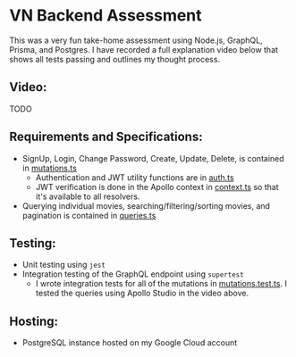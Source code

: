 # VN Backend Assessment

This was a very fun take-home assessment using Node.js, GraphQL, Prisma, and Postgres. I have recorded a full explanation video below that shows all tests passing and outlines my thought process.

## Video:
TODO

## Requirements and Specifications:
- SignUp, Login, Change Password, Create, Update, Delete, is contained in [mutations.ts](src/graphql/mutations.ts)
    - Authentication and JWT utility functions are in [auth.ts](src/auth.ts)
    - JWT verification is done in the Apollo context in [context.ts](src/context.ts) so that it's available to all resolvers.
- Querying individual movies, searching/filtering/sorting movies, and pagination is contained in [queries.ts](src/graphql/queries.ts)

## Testing:
- Unit testing using `jest`
- Integration testing of the GraphQL endpoint using `supertest` 
    - I wrote integration tests for all of the mutations in [mutations.test.ts](src/graphql/tests/mutations.test.ts). I tested the queries using Apollo Studio in the video above.

## Hosting:
- PostgreSQL instance hosted on my Google Cloud account



